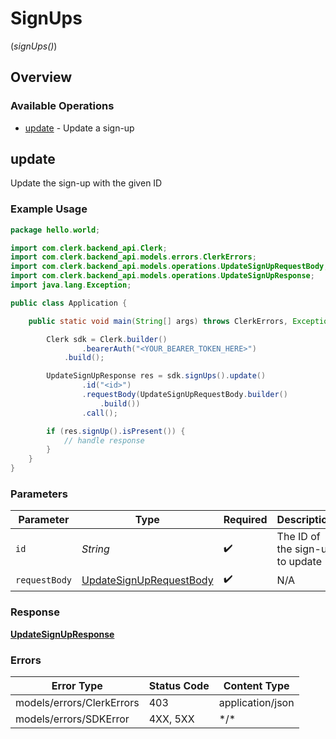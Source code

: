 # SignUps
(*signUps()*)

## Overview

### Available Operations

* [update](#update) - Update a sign-up

## update

Update the sign-up with the given ID

### Example Usage

```java
package hello.world;

import com.clerk.backend_api.Clerk;
import com.clerk.backend_api.models.errors.ClerkErrors;
import com.clerk.backend_api.models.operations.UpdateSignUpRequestBody;
import com.clerk.backend_api.models.operations.UpdateSignUpResponse;
import java.lang.Exception;

public class Application {

    public static void main(String[] args) throws ClerkErrors, Exception {

        Clerk sdk = Clerk.builder()
                .bearerAuth("<YOUR_BEARER_TOKEN_HERE>")
            .build();

        UpdateSignUpResponse res = sdk.signUps().update()
                .id("<id>")
                .requestBody(UpdateSignUpRequestBody.builder()
                    .build())
                .call();

        if (res.signUp().isPresent()) {
            // handle response
        }
    }
}
```

### Parameters

| Parameter                                                                     | Type                                                                          | Required                                                                      | Description                                                                   |
| ----------------------------------------------------------------------------- | ----------------------------------------------------------------------------- | ----------------------------------------------------------------------------- | ----------------------------------------------------------------------------- |
| `id`                                                                          | *String*                                                                      | :heavy_check_mark:                                                            | The ID of the sign-up to update                                               |
| `requestBody`                                                                 | [UpdateSignUpRequestBody](../../models/operations/UpdateSignUpRequestBody.md) | :heavy_check_mark:                                                            | N/A                                                                           |

### Response

**[UpdateSignUpResponse](../../models/operations/UpdateSignUpResponse.md)**

### Errors

| Error Type                | Status Code               | Content Type              |
| ------------------------- | ------------------------- | ------------------------- |
| models/errors/ClerkErrors | 403                       | application/json          |
| models/errors/SDKError    | 4XX, 5XX                  | \*/\*                     |